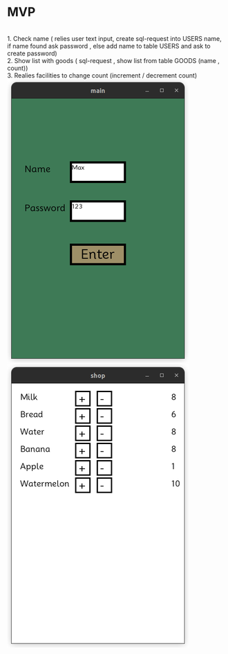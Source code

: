 # MVP 
</br>1. Check name ( relies user text input, create sql-request into USERS name, 
if name found ask password , else add name to table USERS and ask to create password)
</br>2. Show list with goods ( sql-request , show list from table GOODS (name , count))
</br>3. Realies facilities to change count (increment / decrement count)
</br>![Alt text](src/login.png "Login window") ![Alt text](src/shop.png "Shop window")


